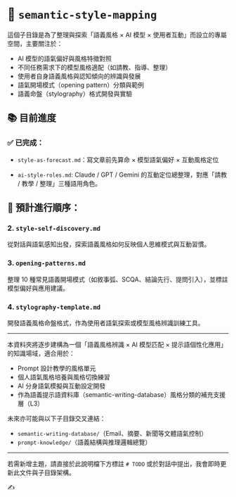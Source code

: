 # 📁 `semantic-style-mapping`

這個子目錄是為了整理與探索「語義風格 × AI 模型 × 使用者互動」而設立的專屬空間，主要關注於：

- AI 模型的語氣偏好與風格特徵對照
- 不同任務需求下的模型風格適配（如請教、指導、整理）
- 使用者自身語義風格與認知傾向的辨識與發展
- 語氣開場模式（opening pattern）分類與範例
- 語義命盤（stylography）格式開發與實驗

## 📚 目前進度

### ✅ 已完成：

- `style-as-forecast.md`：寫文章前先算命 × 模型語氣偏好 × 互動風格定位

- `ai-style-roles.md`: Claude / GPT / Gemini 的互動定位總整理，對應「請教 / 教學 / 整理」三種語用角色。

## 🚧 預計進行順序：

### 2. `style-self-discovery.md`

從對話與語氣感知出發，探索語義風格如何反映個人思維模式與互動習慣。

### 3. `opening-patterns.md`

整理 10 種常見語義開場模式（如敘事弧、SCQA、結論先行、提問引入），並標註模型偏好與應用建議。

### 4. `stylography-template.md`

開發語義風格命盤格式，作為使用者語氣探索或模型風格辨識訓練工具。

------

本資料夾將逐步建構為一個「語義風格辨識 × AI 模型匹配 × 提示語個性化應用」的知識場域，適合用於：

- Prompt 設計教學的風格單元
- 個人語氣風格培養與風格切換練習
- AI 分身語氣模擬與互動設定開發
- 作為語義提示語資料庫（semantic-writing-database）風格分類的補充支援層（L3）

未來亦可能與以下子目錄交叉連結：

- `semantic-writing-database/`（Email、摘要、新聞等文體語氣控制）
- `prompt-knowledge/`（語義結構與推理邏輯總覽）

------

若需新增主題，請直接於此說明檔下方標註 `# TODO` 或於對話中提出，我會即時更新此文件與子目錄架構。

✍️